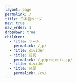 ```yaml
---
layout: page
permalink: /
title: 日本語ページ
nav: true
nav_order: 1
dropdown: true
children:
  - title: ホーム
    permalink: /jp/
  - title: divider
  - title: 研究
    permalink: /jp/projects_jp/
  - title: divider
  - title: 経歴
    permalink: /cv/
---
```

